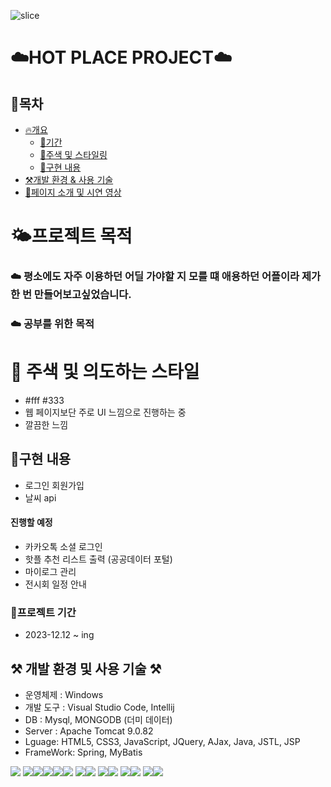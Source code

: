 ![slice](https://capsule-render.vercel.app/api?type=slice&color=gradient&height=200&text=Hot%20Place&fontAlign=70)

# ☁️HOT PLACE PROJECT☁️

## 📑목차

- [🔥개요](#프로젝트-목적)
    - [🔎기간](#프로젝트-기간)
    - [🩷주색 및 스타일링](#-주색-및-의도하는-스타일)
    - [🫠구현 내용](#)
- [⚒️개발 환경 & 사용 기술](#-개발-환경-및-사용-기술-)
- [📝페이지 소개 및 시연 영상](#페이지-소개)

# 🌤️프로젝트 목적

### ☁️ 평소에도 자주 이용하던 어딜 가야할 지 모를 떄 애용하던 어플이라 제가 한 번 만들어보고싶었습니다. 
### ☁️ 공부를 위한 목적

# 🩷 주색 및 의도하는 스타일
  - #fff #333
  - 웹 페이지보단 주로 UI 느낌으로 진행하는 중 
  - 깔끔한 느낌 

## 🫠구현 내용 
  - 로그인 회원가입 
  - 날씨 api 
#### 진행할 예정 
  - 카카오톡 소셜 로그인
  - 핫플 추천 리스트 출력 (공공데이터 포털)
  - 마이로그 관리 
  - 전시회 일정 안내

### 🔎프로젝트 기간

- 2023-12.12 ~ ing

## ⚒️ 개발 환경 및 사용 기술 ⚒️

- 운영체제 : Windows
- 개발 도구 : Visual Studio Code, Intellij
- DB : Mysql, MONGODB (더미 데이터)
- Server : Apache Tomcat 9.0.82
- Lguage: HTML5, CSS3, JavaScript, JQuery, AJax, Java, JSTL, JSP
- FrameWork: Spring, MyBatis

<img src="https://img.shields.io/badge/html5-E34F26?style=for-the-badge&logo=html5&logoColor=white"> <img src="https://img.shields.io/badge/css-1572B6?style=for-the-badge&logo=css3&logoColor=white"><img src="https://img.shields.io/badge/javascript-F7DF1E?style=for-the-badge&logo=javascript&logoColor=black"><img src="https://img.shields.io/badge/oracle-F80000?style=for-the-badge&logo=oracle&logoColor=white"><img src="https://img.shields.io/badge/mysql-4479A1?style=for-the-badge&logo=mysql&logoColor=white"><img src="https://img.shields.io/badge/Jquery-white?style=for-the-badge&logo=Jquery&logoColor=blue">
<img src="https://img.shields.io/badge/mongoDB-47A248?style=for-the-badge&logo=MongoDB&logoColor=white"><img src="https://img.shields.io/badge/github-181717?style=for-the-badge&logo=github&logoColor=white">
<img src="https://img.shields.io/badge/java-007396?style=for-the-badge&logo=java&logoColor=white"><img src="https://img.shields.io/badge/intelijidea-181717?style=for-the-badge&logo=intellijidea&logoColor=white">
<img src="https://img.shields.io/badge/Visual_Studio_Code-white?style=for-the-badge&logo=visual%20studio%20code&logoColor=blue"><img src="https://img.shields.io/badge/apache tomcat-F8DC75?style=for-the-badge&logo=apachetomcat&logoColor=white">
<img src="https://img.shields.io/badge/Github-black?style=for-the-badge&logo=github&logoColor=purple"><img src="https://img.shields.io/badge/Spring-green?style=for-the-badge&logo=Spring&logoColor=white">


